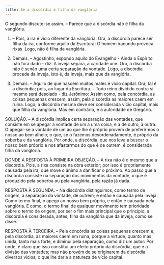 ```yaml
---
title: Se a discórdia é filha da vanglória
---
```


O segundo discute-se assim. – Parece que a discórdia não é filha da vanglória.  

1. – Pois, a ira é vício diferente da vanglória. Ora, a discórdia parece ser filha da ira, conforme aquilo da Escritura: O homem iracundo provoca rixas. Logo, não é filha da vanglória.  

2. Demais. – Agostinho, expondo aquilo do Evangelho - Ainda o Espírito não fora dado - diz: A inveja separa, a caridade une. Ora, a discórdia não é senão uma certa separação da vontade. Logo, a discórdia procede da inveja, isto é, da inveja, mais que da vanglória.  

3. Demais. – Aquilo de que nascem muitos males é vício capital. Ora, tal é a discórdia; pois, ao lugar da Escritura. - Todo reino dividido contra si mesmo será desolado - diz Jerônimo: Assim como, pela concórdia, as coisas pequenas crescem, assim, pela discórdia as maiores caem em ruína. Logo, a discórdia mesma deve ser considerada vício capital, mais que filha da vanglória.  Mas em contrário, é a autoridade de Gregório.  

SOLUÇÃO. – A discórdia implica certa separação das vontades, que consiste em se apegar a vontade de um a uma coisa, e a de outro, à outra. O apegar-se a vontade de um ao que lhe é próprio provém de preferirmos o nosso ao bem alheio; o que, se o fazemos desordenadamente, é próprio da soberba e da vanglória. Por onde, a discórdia, que nos leva a buscar o nosso bem próprio e nos afastarmos do que é de outrem, é considerada filha da vanglória.  

DONDE A RESPOSTA À PRIMEIRA OBJEÇÃO. – A rixa não é o mesmo que a discórdia. Pois, a rixa consiste na obra exterior; por isso é propriamente causada pela ira, que move o ânimo a danificar o próximo. Ao passo que a discórdia consiste na separação dos movimentos da vontade, o que é produzido pela soberba ou pela vanglória, pela razão já dada.  

RESPOSTA À SEGUNDA. – Na discórdia distinguimos, como termo de origem, a separação da vontade, de outrem; e então é causada pela inveja. Como termo final, o apego ao nosso bem próprio, e então é causada pela vanglória. E como, o termo final de qualquer movimento tem prioridade sobre o termo de origem, por ser o fim mais principal que o princípio, a discórdia é considerada, antes, filha da vanglória que da inveja, como se disse.  

RESPOSTA À TERCEIRA. – Pela concórdia as coisas pequenas crescem e, pela discórdia, as maiores caem em ruína, porque a virtude, quanto mas unida, tanto mais forte, e diminui pela separação, como diz um autor: Por onde, é claro que isso constitui um efeito próprio da discórdia, que é a divisão das vontades; mas não provém de se originarem da discórdia diversos vícios, o que lhe daria a natureza de vício capital.